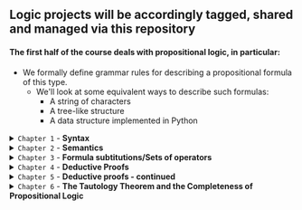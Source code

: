 ## **Logic projects will be accordingly tagged, shared and managed via this repository**

#### The first half of the course deals with propositional logic, in particular:
- We formally define grammar rules for describing a propositional formula of this type.
    - We'll look at some equivalent ways to describe such formulas:
        * A string of characters
        * A tree-like structure
        * A data structure implemented in Python

<details>
<summary><code>Chapter 1</code> - <b>Syntax</b></summary>

- `Propositional Formula` - defined recursively by the atomic propositions represented by `p` to `z` (possibly followed by any amount of digits), `T`, `F`, such that if `φ` and `ψ` are valid propositional formulas then so are:

    - (`φ | ψ`)
    - (`φ -> ψ`)
    - (`φ & ψ`)
    - `~φ`

    **Note:** The existence or non-existence of parentheses is obligatory.

- `Recursive-Descent Parsing` - a way to parse various context-free languages including ours in this course. The idea behind this parser is that it dictates the suitable unique way of reading the rest of the formula according to the current token (`T`, `F`, `(`, `)`, `~`, `&`, `|`, `p`, `q76`).
    - In general, given this formula:
        - `(φ • ψ)`
    - We recursively read it this way: upon encountering the open parenthesis `(`, we know this would be followed by formula `φ` (**the recursive aspect**), binary operator `•`, formula `ψ`, closing parenthesis `)`.
    - In order for us to create a recursive descent parser, we first have to describe our logic's grammar. We'll define our syntax using a context-free grammar:
        ```
        Formula ::= (Formula BinaryOp Formula) | UnaryOp Formula | Constant | Var   ---   **Lowest precedence**
        BinaryOp ::= (Formula&Formula) | (Formula&Formula) | (Formula->Formula)
        UnaryOp ::= ~Var | ~Constant | ~Formula
        Constant ::= T | F
        Var ::= [p-z]+[0-9]*   ---   **Highest precedence**
        ```
    **Note:** In my RD-parser I didn't use a `lexer` (as a separate entity) in order to classify the tokens and iterating over them. There would be at least 2 advantages of doing that:

    - A `lexer` separates the input into tokens which carry additional information: the token type and the exact position of the token in the input string. We can use this position information to generate detailed error messages. This is time saved for the future users of the parser.
    - We could use Python's own `lexer` and filter the stream of tokens, thus using an extremely robust `lexer` (`tokenizer.tokenize` and `io.BytesIO`).</details>

<details>
<summary><code>Chapter 2</code> - <b>Semantics</b></summary>

- `Model` - We define it as a function taking a set of atomic propositions to {True, False} (aka `T` and `F` in our syntax). Put simply, it's a set of propositions.
    - The **value of a proposition** in a Model is defined recursively:
        - **Base case** - `T`, `F` gets the value of `True` and `False` respectively.
        - **The recursion step** - inspect the type of the token we're dealing with such that:
            - If `φ` is a variable, we apply the Model function (`M`) on it, resulting in its value.
            - If `φ=~ψ`, then `φ` is `True` iff `M(ψ)` is `False`(which is in its turn determined by the former case).
            - If `(φ = ε • ψ)`, then `φ`'s value is `True` iff the value of (either/both - `|`/`&` respectively) `ε` or/and (respectively) `ψ` is `True` in `M`.
            - If `(φ = ψ -> ε)`, then `φ`'s value is `True` if either `φ` (in `M`) `False` or if the value of `ε` (in `M`) is `True`.
    - `Tautology` - A formula that in every model evaluates to `True` (The rightmost column in its truth table is `True`).
    - `Contradiction` - The negation of a tautology. That is, a formula that evaluates to `False` in every model (The rightmost column in its truth table is `False`).
    - `Satisfiability` - A formula that evaluates to `True` in some model (The rightmost column in its truth table contains a cell of `True`). That is, a satisfiable formula is not a contradiction.
- `DNF`/`CNF` - Ways to express a proposition out of its truth table (Discrete Math). Using a `DNF` we look at the `True` values for the formula, "forcing" its respective model to evaluate to `True` upon `&`'ing its variables, then `|`ing all these models, resulting in a possible proposition representing the formula.
- `NP` and `Reduction` - Every `NP` problem is reducible to `SAT` (which is `NP-Complete` as you may recall). In particular, the `3-Coloring` problem is reducible to `SAT` using the vertices as the proposition's literals.</details>

<details>
<summary><code>Chapter 3</code> - <b>Formula subtitutions/Sets of operators</b></summary>

- More operators - `XOR`, `Iff`, `Nand`, `Nor` (have been taught in `Nand2Tetris`).
    - **Note** - We're able to express any operator using either `Nor` or `Nand` (aka universal functions). Also, note that it's critic for computer architectures' considerations as it may allow them to product minimum amount of chips -> cheaper.
- `Subtitutions` - Converting formulas that use one set of operators to using another set of operators.
- `Complete set of oprerators` - A set of operators from which any other boolean function can be derived (that is, the same truth table).
    - For example, the set of operators `{&, |, ~}` is complete as we've proved in (chpater02, task-2.7).
        - **Conclusion** - Any set of operators that is able to derive these three operators is also complete (`Nand`, `Nor`).
    - **Ways of proving incompleteness of operator sets**:
        - **Incompleteness proof** - Showing that every boolean function over the said set of operators is preserving some property denoted by `P` (usually done by induction). Hence, we show that there is an operator that does not hold the `P`-preserveness (so the first set lacks at least one operator `->` isn't complete).
        - **Another way to refute set-completeness** - Showing that every boolean function using only the said set of operators is affine by showing that every subset of the operators is equivalent to `XOR` and `~`. Now, we know that the operator `&` is not affine, thus the affine set is not complete.
            - **Note:** - Each operator is affine if there exists an isomorphic matrix of the form Ax + b (in particular, any linear transformation is affine). Note that `<->` is affine as it can be expressed as a composition of affines (`Negation` of `XOR` which are both linear transformations.)
        - **Another way to refute set-completeness** - Showing that every boolean function using the said set of operators is *monotone* (Changing an input from `F` to `T` never changes the output from `T` to `F`). `~` is not monotone. hence is not in the set, and the set is incomplete.
</details>

<details>
<summary><code>Chapter 4</code> - <b>Deductive Proofs</b></summary>

- **Anatomy of a deductive proof** - Using syntactic inference rules `R` and a set of given assumptions, we infer conclusions out of the previous rules and conclusions.
    - *Inference rule* - List (of a non-negative length) consiting of formulas (i.e. represented by the `Formula` object) that function as assumptions, and a formula that is their conclusion.
    - *Soundness* - We say that a set `A` of formulas **entails** a formula `ψ` if every model that satisfies all the assumptions in `A` also satisfies `ψ`. We denote *A entails `ψ`* by `A ⊨ ψ`.
        - It may be also *trivially* sound, when there is no model that satisfies the set of assumptions at all (`A`).
    - *Specialization* - We may refer to inference rules as templates where their variable names serve as placeholders for any kind of formulas.
    - **The Soundness Theorem** (The glue between the syntactic and semantic proofs) - An inference rule is *sound* if its assumptions *entail* (every model satisying the assumptions so satifies the conclusion) its conclusion.
    - **The theorem** - An inference rule that is proven only using sound inference rules, is itself sound. Actually, it promises us that everything we have done so far (syntactic proofs) is not redundant, but does proves a conclusion is true.
        - *Sketch of Proof* - Assume by the way of contradiction that all the inference rules (previous lines in proof) are sound but there is a model that does not satisfy the required conclusion (i.e. the conclusion isn't sound). Hence, it implies that there is at least one previous line that is not sound, in contradiction to the assumption.
        - *Semantics of Specializaiton*  - A specialization of a sound inference rule (and for a proof of a sound inference rule) is itself sound. The proof goes the same (*I have discovered a truly marvelous proof of this, which this margin is too narrow to contain*).
</details>

<details>
<summary><code>Chapter 5</code> - <b>Deductive proofs - continued</b></summary>

- **Deduction Theorem** -
    - *Modus Ponens* - Given that `p` and `p->q` hold, we can deduce `q`.
        - First direction - We can use *MP* in order to turn axiomatic-like inference rules (`{} ⊨ φ->ψ`) to a regular proof (`{φ}->ψ`) using only the *Modus Ponens* rule. 
        - Second direction - if `{φ}->ψ` then `{} ⊨ φ->ψ`. More generally, for any set of additional assumptions `A`, if `A∪{φ} ⊨ ψ` then `A ⊨ φ->ψ`.
- **Proofs by way of contradiction** - To prove that `φ` holds, we assume by contradiction that its negation holds, resulting in a contradiction. Hence, `φ` does hold.
    - *Inconsistent set of formulas* - Let *R* be a set of *MP*, *I0*, *I2* inference rules as all as possily other assumptionless inference rules, then *A* is said to be incosistent with respect to *R* (that is, it may lead to a contradiction), if one of the following equivalent conditions hold:
        - The formula `~(p→p)` is provable (via *R*) from the assumptions *A*.
        - The negation of some axiom (assumptionless inference rule from *R*) is provable from the assumptions *A*.
        - There exists some formula `φ` such that both `φ` and `~φ` are provable from the assumptions *A*.
        - **Every** formula `ψ` is provable from the assumptions *A*.
        - The negation of every axiom (assumptionless inference rule from *R*) is provable from the assumptions *A*.
            - **Note** - This definition is definitely syntactical and not semantical - we only look for a possible analytical proof.
    - *Contradiciton* - We expect to get a syntactic contradiction rather than a semantic one.
    - *Soundness of Proofs by Way of Contradiction* - Let *R* be a set of inference
rules that includes *MP*, *I1*, *D*, and *N*, and may additionally include only inference rules with no assumptions. Let *A* be an arbitrary set of formulas, and let `φ` be an additional formula. Then `A ∪ {~φ}` is inconsistent with respect to *R* if any only if `A |- φ` (with respect to *R*).
</details>

<details>
<summary><code>Chapter 6</code> - <b>The Tautology Theorem and the Completeness of Propositional Logic</b></summary>

- Here we'll prove that *every sound inference rule is provable by our logic system (Hilbert's system)*, which is described below. First, we fix our logic system to contain the following:
    - **Logical Operators** - `->` and `~` (*Imply* and *Negate* respectively).
        - *Note* - We've proved these two are universal operators (Chapter03).
    - **Axiomatic System** (*Hilbert's System*) - *MP*, *N*, *D*, *I1* are the basic inference rules from which we'll prove anything in our logic system. There are several axioms, *I0*, *I2*, *NN*, *NI*, *R*, which can be derived by our basic rules, and we might show that by the lemma proof (The last optional task in this chapter suggests us to prove it using `is_sound_reference`).
        - *MP* - Assumptions: `p`, `(p→q)`; Conclusion: `q`
        - *N* - `((~q→~p)→(p→q))`
        - *D* - `((p→(q→r))→((p→q)→(p→r)))`
        - *I1* - `(q→(p→q))`
        - *I0* - `(p→p)`
        - *I2* - `(~p→(p→q))`
        - *NN* - `(p→~~p)`
        - *NI* - `(p→(~q→~(p→q)))`
        - *R* - `((q→p)→((~q→p)→p))`
- *Formula Capturing Assignment* - Given an assignment of a Boolean value b to a variable name `x`, the formula that *captures* this assignment is the formula `x` if b is *True* and is the formula `~x` if `b` is *False*.
    - **Note** - This definition achieves a transformation from a semantic world of models to the syntactic world of formulas.
    - *Lemma for Tautology Theorem* - Let `φ` be a formula that only uses the operators `→` and `~`. If `φ` evaluates to *True* in a given model *M*, then `φ` is provable via *H* from the set of formulas that captures *M*. If `φ` evaluates to *False* in *M*, then `~φ` is provable via *H* from the set of formulas that captures *M*.
    - **The Tautology Theorem** - Every tautology is provable from no assumptions via *H*. Thus, for any formula `φ` it is the case that `|= φ` if and only if *|-H* (entails with respect to *H* - Hilbert's axiomatic system) `φ`.

    #### **The completeness theorem for finite sets of formulas**
    - *Contextual reminder* - The *Tautuology Theorem* stated that any formula which is *True* under every model, is also provable by *H*. Now, the *Completeness Theorem* states that any formula which is *True* under every model **where** also a set *A* of propositions holds, then the formula is also provable by this set of propositions *A*. **Note** - For now, we assume that *A* is finite, but it holds also if infinite, and will be dealing with that later on.
    - **Special case for Completeness Theorem (Equivalent)** - The Completeness Theorem as we've just proved, states that if *A* `⊨ φ` then *A* `⊢ φ`. If we look at a special case of that, where `φ` is `¬(p->p)` (that is, a negation of an axiom - contradiction), then we know there is no model under which *A* is satisfied. Becuse, if there were such a model, then we would get that an axiom does not hold under some model -> which contradicts it being a a tautology. Hence, we can say that *A* is *Incosistent* as it has no model (**A consistent set of formulas has a model**). *Elaboration on Incosistency* - An incosistent set can prove contradictions. Moreover, out of an incosistent set every formula can be derived.
    - **Conclusion** - If *S* is a cosistent set, it has a model (under which each of its formulas gets a *True* value).
        - **Note** - `x ⊨ y` means x proves (syntactically entails) y; `x ⊨ y` means x models (semantically entails) y.
    </details>